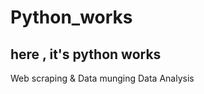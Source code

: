 # Python_works
here , it's python works 
-----------------------
Web scraping & Data munging 
Data Analysis
